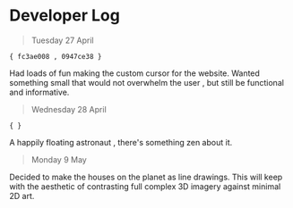# Developer Log

> Tuesday 27 April

`{ fc3ae008 , 0947ce38 }`

Had loads of fun making the custom cursor for the website. Wanted something small that would not overwhelm the user , but still be functional and informative.

> Wednesday 28 April

`{ }`

A happily floating astronaut , there's something zen about it.

> Monday 9 May

Decided to make the houses on the planet as line drawings. This will keep with the aesthetic of contrasting full complex 3D imagery against minimal 2D art.
